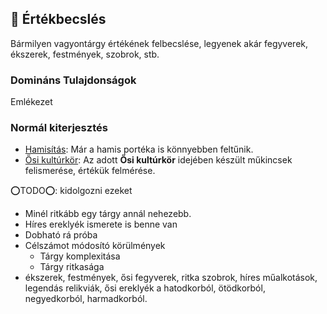 ## 🔵 Értékbecslés

Bármilyen vagyontárgy értékének felbecslése, legyenek akár fegyverek, ékszerek, festmények, szobrok, stb.

### Domináns Tulajdonságok

Emlékezet

### Normál kiterjesztés

- [Hamisítás](../fortelyok.altalanos/hamisitas.md): Már a hamis portéka is könnyebben feltűnik.
- [Ősi kultúrkör](../fortelyok.altalanos/osi_kulturkor.md): Az adott **Ősi kultúrkör** idejében készült műkincsek felismerése, értékük felmérése.

⭕TODO⭕: kidolgozni ezeket
- Minél ritkább egy tárgy annál nehezebb.
- Híres ereklyék ismerete is benne van
- Dobható rá próba
- Célszámot módosító körülmények
  - Tárgy komplexitása
  - Tárgy ritkasága
- ékszerek, festmények, ősi fegyverek, ritka szobrok, híres műalkotások, legendás relikviák, ősi ereklyék a hatodkorból, ötödkorból, negyedkorból, harmadkorból.